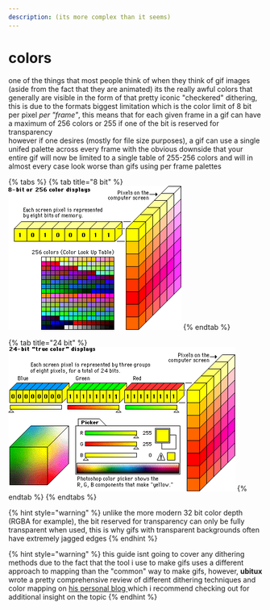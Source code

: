 ```yaml
---
description: (its more complex than it seems)
---
```


# colors

one of the things that most people think of when they think of gif images \(aside from the fact that they are animated\) its the really awful colors that generally are visible in the form of that pretty iconic "checkered" dithering, this is due to the formats biggest limitation which is the color limit of 8 bit per pixel _per "frame"_, this means that for each given frame in a gif can have a maximum of 256 colors or 255 if one of the bit is reserved for transparency  
however if one desires \(mostly for file size purposes\), a gif can use a single unifed palette across every frame with the obvious downside that your entire gif will now be limited to a single table of 255-256 colors and will in almost every case look worse than gifs using per frame palettes

{% tabs %}
{% tab title="8 bit" %}
![from : &quot;bitmap colour depth, graphics files and formats&quot;](../.gitbook/assets/eight-bit-colour.gif)
{% endtab %}

{% tab title="24 bit" %}
![from : &quot;bitmap colour depth, graphics files and formats&quot;](../.gitbook/assets/twenty-four-bit-colour.gif)
{% endtab %}
{% endtabs %}

{% hint style="warning" %}
unlike the more modern 32 bit color depth \(RGBA for example\), the bit reserved for transparency can only be fully transparent when used, this is why gifs with transparent backgrounds often have extremely jagged edges
{% endhint %}

{% hint style="warning" %}
this guide isnt going to cover any dithering methods due to the fact that the tool i use to make gifs uses a different approach to mapping than the "common" way to make gifs, however, **ubitux** wrote a pretty comprehensive review of different dithering techniques and color mapping on [his personal blog ](http://blog.pkh.me/p/21-high-quality-gif-with-ffmpeg.html)which i recommend checking out for additional insight on the topic
{% endhint %}

  


